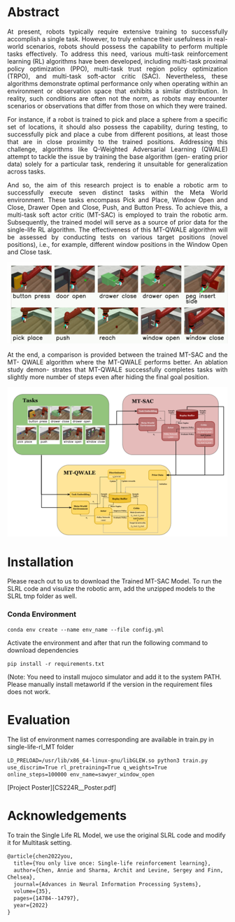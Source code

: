 # Abstract 
 <div align="justify"> 
At present, robots typically require extensive training to successfully accomplish a
single task. However, to truly enhance their usefulness in real-world scenarios, robots
should possess the capability to perform multiple tasks effectively. To address this
need, various multi-task reinforcement learning (RL) algorithms have been developed, including multi-task proximal policy optimization (PPO), multi-task trust region
policy optimization (TRPO), and multi-task soft-actor critic (SAC). Nevertheless,
these algorithms demonstrate optimal performance only when operating within an
environment or observation space that exhibits a similar distribution. In reality, such
conditions are often not the norm, as robots may encounter scenarios or observations
that differ from those on which they were trained.

For instance, if a robot is trained to pick and place a sphere from a specific set of
locations, it should also possess the capability, during testing, to successfully pick and
place a cube from different positions, at least those that are in close proximity to the
trained positions. Addressing this challenge, algorithms like Q-Weighted Adversarial
Learning (QWALE) attempt to tackle the issue by training the base algorithm (gen-
erating prior data) solely for a particular task, rendering it unsuitable for generalization
across tasks.

And so, the aim of this research project is to enable a robotic arm to successfully
execute seven distinct tasks within the Meta World environment. These tasks encompass
Pick and Place, Window Open and Close, Drawer Open and Close, Push, and Button
Press. To achieve this, a multi-task soft actor critic (MT-SAC) is employed to train
the robotic arm. Subsequently, the trained model will serve as a source of prior data
for the single-life RL algorithm. The effectiveness of this MT-QWALE algorithm will
be assessed by conducting tests on various target positions (novel positions), i.e., for
example, different window positions in the Window Open and Close task.

![10 Tasks from Metaworld](tasks_10.png)

At the end, a comparison is provided between the trained MT-SAC and the MT-
QWALE algorithm where the MT-QWALE performs better. An ablation study demon-
strates that MT-QWALE successfully completes tasks with slightly more number of
steps even after hiding the final goal position.
</div>


![Model Overview](cs224.png)

# Installation

Please reach out to us to download the Trained MT-SAC Model. To run the SLRL code and visulize the robotic arm, add the unzipped models to the SLRL tmp folder as well. 

### Conda Environment
 
```  
conda env create --name env_name --file config.yml
```
Activate the environment and after that run the following command to download dependencies
```
pip install -r requirements.txt
```
(Note: You need to install mujoco simulator and add it to the system PATH. Please manually install metaworld if the version in the requirement files does not work.


# Evaluation
The list of environment names corresponding are available in train.py in single-life-rl_MT folder
```
LD_PRELOAD=/usr/lib/x86_64-linux-gnu/libGLEW.so python3 train.py use_discrim=True rl_pretraining=True q_weights=True online_steps=100000 env_name=sawyer_window_open
```

[Project Poster][CS224R__Poster.pdf]


# Acknowledgements

To train the Single Life RL Model, we use the original SLRL code and modify it for Multitask setting.

```
@article{chen2022you,
  title={You only live once: Single-life reinforcement learning},
  author={Chen, Annie and Sharma, Archit and Levine, Sergey and Finn, Chelsea},
  journal={Advances in Neural Information Processing Systems},
  volume={35},
  pages={14784--14797},
  year={2022}
}
```





